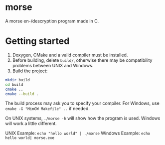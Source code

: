 # morse
A morse en-/descryption program made in C.

# Getting started
1. Doxygen, CMake and a valid compiler must be installed.
2. Before building, delete `build/`, otherwise there may be compatibility problems between UNIX and Windows.
3. Build the project:
```sh
mkdir build
cd build
cmake ..
cmake --build .
```
The build process may ask you to specify your compiler. For Windows, use `cmake -G "MinGW Makefile" ..` if needed.

On UNIX systems, `./morse -h` will show how the program is used. Windows will work a little different.

UNIX Example: `echo "hello world" | ./morse`
Windows Example: `echo hello world| morse.exe`